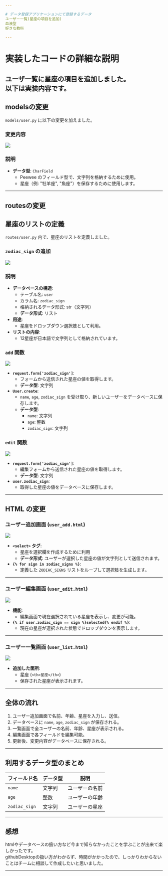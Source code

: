 ```yaml
---

# データ登録アプリケーションにて登録するデータ
ユーザー一覧(星座の項目を追加)  
血液型  
好きな教科  

---
```


# 実装したコードの詳細な説明
ユーザ一覧に星座の項目を追加しました。  
以下は実装内容です。
---

## modelsの変更

`models/user.py` に以下の変更を加えました。

### 変更内容　  
![](models_user.jpg)

### 説明
- **データ型**: `CharField`
  - Peewee のフィールド型で、文字列を格納するために使用。
  - 星座（例: "牡羊座", "魚座"）を保存するために使用します。
---
## routesの変更
## 星座のリストの定義

`routes/user.py` 内で、星座のリストを定義しました。
  
### `zodiac_sign` の追加  
![](routes_user.jpg)

### 説明
- **データベースの構造**:
  - テーブル名: `user`
  - カラム名: `zodiac_sign`
  - 格納されるデータ形式: str（文字列）
  - **データ形式**: リスト
- **用途**:
  - 星座をドロップダウン選択肢として利用。
- **リストの内容**:
  - 12星座が日本語で文字列として格納されています。

### `add` 関数
![](def_add.jpg)

- **`request.form['zodiac_sign']`**:
  - フォームから送信された星座の値を取得します。
  - **データ型**: 文字列
- **`User.create`**:
  - `name`, `age`, `zodiac_sign` を受け取り、新しいユーザーをデータベースに保存します。
  - **データ型**:
    - `name`: 文字列
    - `age`: 整数
    - `zodiac_sign`: 文字列



### `edit` 関数

![](def_edit.jpg)

- **`request.form['zodiac_sign']`**:
  - 編集フォームから送信された星座の値を取得します。
  - **データ型**: 文字列
- **`user.zodiac_sign`**:
  - 取得した星座の値をデータベースに保存します。

---

## HTML の変更

### ユーザー追加画面 (`user_add.html`)

![](user_add.html.jpg)

- **`<select>` タグ**:
  - 星座を選択欄を作成するために利用
  - **データ形式**: ユーザーが選択した星座の値が文字列として送信されます。
- **`{% for sign in zodiac_signs %}`**:
  - 定義した `ZODIAC_SIGNS` リストをループして選択肢を生成します。

---

### ユーザー編集画面 (`user_edit.html`)

![](user_edit.html.jpg)

- **機能**:
  - 編集画面で現在選択されている星座を表示し、変更が可能。
- **`{% if user.zodiac_sign == sign %}selected{% endif %}`**:
  - 現在の星座が選択された状態でドロップダウンを表示します。

---

### ユーザー一覧画面 (`user_list.html`)

![](user_list.html.jpg)

- **追加した箇所**:
  - 星座 (`<th>星座</th>`)
  - 保存された星座が表示されます。

---

## 全体の流れ

1. ユーザー追加画面で名前、年齢、星座を入力し、送信。
2. データベースに `name`, `age`, `zodiac_sign` が保存される。
3. 一覧画面で全ユーザーの名前、年齢、星座が表示される。
4. 編集画面で各フィールドを編集可能。
5. 更新後、変更内容がデータベースに保存される。

---

## 利用するデータ型のまとめ

| フィールド名       | データ型    | 説明                |
|--------------------|------------|---------------------|
| `name`            | 文字列     | ユーザーの名前       |
| `age`             | 整数       | ユーザーの年齢       |
| `zodiac_sign`     | 文字列     | ユーザーの星座       |

---

## 感想　　

htmlやデータベースの扱い方など今まで知らなかったことを学ぶことが出来て楽しかったです。  
githubDesktopの扱い方がわからず、時間がかかったので、しっかりわからないことはチームに相談して作成したいと思いました。

---

